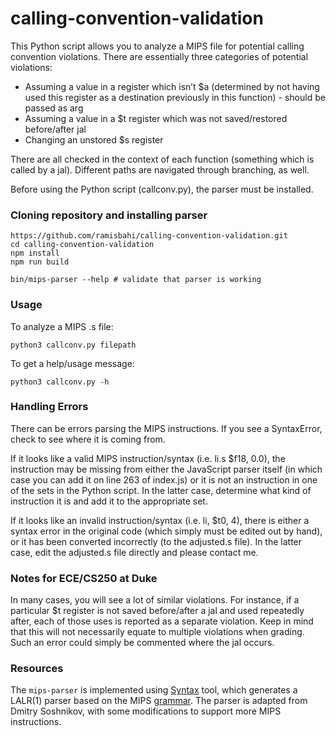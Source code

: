 # calling-convention-validation

This Python script allows you to analyze a MIPS file for potential calling convention violations. There are essentially three categories of potential violations:
* Assuming a value in a register which isn’t $a (determined by not having used this register as a destination previously in this function) - should be passed as arg 
* Assuming a value in a $t register which was not saved/restored before/after jal 
* Changing an unstored $s register 

There are all checked in the context of each function (something which is called by a jal). Different paths are navigated through branching, as well.

Before using the Python script (callconv.py), the parser must be installed.

### Cloning repository and installing parser

```
https://github.com/ramisbahi/calling-convention-validation.git
cd calling-convention-validation
npm install
npm run build

bin/mips-parser --help # validate that parser is working
```


### Usage 

To analyze a MIPS .s file:

```
python3 callconv.py filepath
```

To get a help/usage message:

```
python3 callconv.py -h
```

### Handling Errors

There can be errors parsing the MIPS instructions. If you see a SyntaxError, check to see where it is coming from. 

If it looks like a valid MIPS instruction/syntax (i.e. li.s $f18, 0.0), the instruction may be missing from either the JavaScript parser itself (in which case you can add it on line 263 of index.js) or it is not an instruction in one of the sets in the Python script. In the latter case, determine what kind of instruction it is and add it to the appropriate set.
 
If it looks like an invalid instruction/syntax (i.e. li, $t0, 4), there is either a syntax error in the original code (which simply must be edited out by hand), or it has been converted incorrectly (to the adjusted.s file). In the latter case, edit the adjusted.s file directly and please contact me.


### Notes for ECE/CS250 at Duke

In many cases, you will see a lot of similar violations. For instance, if a particular $t register is not saved before/after a jal and used repeatedly after, each of those uses is reported as a separate violation. Keep in mind that this will not necessarily equate to multiple violations when grading. Such an error could simply be commented where the jal occurs.


### Resources

The `mips-parser` is implemented using [Syntax](https://github.com/DmitrySoshnikov/syntax) tool, which generates a LALR(1) parser based on the MIPS [grammar](https://github.com/DmitrySoshnikov/mips-parser/blob/master/mips.g). The parser is adapted from Dmitry Soshnikov, with some modifications to support more MIPS instructions.
